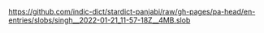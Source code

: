 https://github.com/indic-dict/stardict-panjabi/raw/gh-pages/pa-head/en-entries/slobs/singh__2022-01-21_11-57-18Z__4MB.slob  
